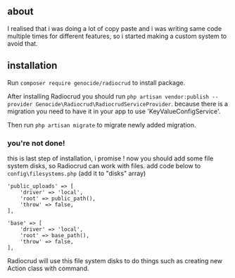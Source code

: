 ## about
I realised that i was doing a lot of copy paste and i was writing same code multiple times for different features, so i started making a custom system to avoid that.
## installation
Run `composer require genocide/radiocrud` to install package.

After installing Radiocrud you should run `php artisan vendor:publish --provider Genocide\Radiocrud\RadiocrudServiceProvider`. because there is a migration you need to have it in your app to use 'KeyValueConfigService'.

Then run `php artisan migrate` to migrate newly added migration.

### you're not done!
this is last step of installation, i promise !
now you should add some file system disks, so Radiocrud can work with files.
add code below to `config\filesystems.php` (add it to "disks" array)
```
'public_uploads' => [
    'driver' => 'local',
    'root' => public_path(),
    'throw' => false,
],

'base' => [
    'driver' => 'local',
    'root' => base_path(),
    'throw' => false,
],
```
Radiocrud will use this file system disks to do things such as creating new Action class with command.
